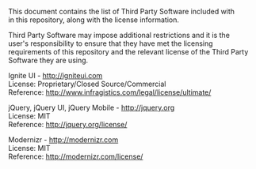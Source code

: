 This document contains the list of Third Party Software included with  
in this repository, along with the license information.  
  
Third Party Software may impose additional restrictions and it is the  
user's responsibility to ensure that they have met the licensing  
requirements of this repository and the relevant license of the Third Party  
Software they are using.  
  
Ignite UI - http://igniteui.com  
License: Proprietary/Closed Source/Commercial  
Reference: http://www.infragistics.com/legal/license/ultimate/   
  
jQuery, jQuery UI, jQuery Mobile - http://jquery.org  
License: MIT  
Reference: http://jquery.org/license/  
  
Modernizr - http://modernizr.com  
License: MIT  
Reference: http://modernizr.com/license/  
  
